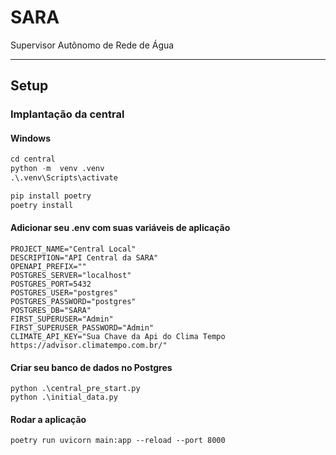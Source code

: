 # SARA
Supervisor Autônomo de Rede de Água


---
## Setup
### Implantação da central
#### Windows
```python
cd central
python -m  venv .venv
.\.venv\Scripts\activate

pip install poetry
poetry install
```
#### Adicionar seu .env com suas variáveis de aplicação
```
PROJECT_NAME="Central Local"  
DESCRIPTION="API Central da SARA"  
OPENAPI_PREFIX=""
POSTGRES_SERVER="localhost"
POSTGRES_PORT=5432
POSTGRES_USER="postgres"
POSTGRES_PASSWORD="postgres"
POSTGRES_DB="SARA"
FIRST_SUPERUSER="Admin"
FIRST_SUPERUSER_PASSWORD="Admin"
CLIMATE_API_KEY="Sua Chave da Api do Clima Tempo https://advisor.climatempo.com.br/"
```
#### Criar seu banco de dados no Postgres
```
python .\central_pre_start.py
python .\initial_data.py
```

#### Rodar a aplicação
```
poetry run uvicorn main:app --reload --port 8000
```
